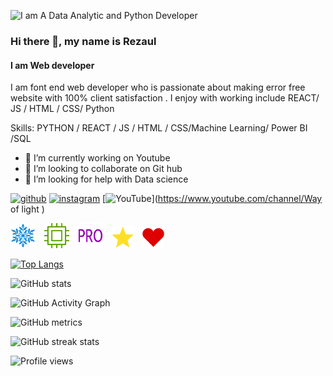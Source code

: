 ![I am  A Data Analytic and Python Developer](https://images.unsplash.com/photo-1536782376847-5c9d14d97cc0?ixlib=rb-4.0.3&ixid=MnwxMjA3fDB8MHxwaG90by1wYWdlfHx8fGVufDB8fHx8&auto=format&fit=crop&w=1176&q=80)
### Hi there 👋, my name is Rezaul
#### I am Web developer


I am font end web developer who is passionate about making error free website with 100% client satisfaction . I enjoy with working include REACT/ JS / HTML / CSS/ Python 

Skills: PYTHON / REACT / JS / HTML / CSS/Machine Learning/ Power BI /SQL

- 🔭 I’m currently working on Youtube 
- 👯 I’m looking to collaborate on Git hub  
- 🤔 I’m looking for help with Data science 


[<img src='https://cdn.jsdelivr.net/npm/simple-icons@3.0.1/icons/github.svg' alt='github' height='40'>](https://github.com/Rezail02)  [<img src='https://cdn.jsdelivr.net/npm/simple-icons@3.0.1/icons/instagram.svg' alt='instagram' height='40'>](https://www.instagram.com/hibibreza83/)  [<img src='https://cdn.jsdelivr.net/npm/simple-icons@3.0.1/icons/youtube.svg' alt='YouTube' height='40'>](https://www.youtube.com/channel/Way of light )  

<a href='https://archiveprogram.github.com/'><img src='https://raw.githubusercontent.com/acervenky/animated-github-badges/master/assets/acbadge.gif' width='40' height='40'></a> <a href='https://docs.github.com/en/developers'><img src='https://raw.githubusercontent.com/acervenky/animated-github-badges/master/assets/devbadge.gif' width='40' height='40'></a> <a href='https://github.com/pricing'><img src='https://raw.githubusercontent.com/acervenky/animated-github-badges/master/assets/pro.gif' width='40' height='40'></a> <a href='https://stars.github.com/'><img src='https://raw.githubusercontent.com/acervenky/animated-github-badges/master/assets/starbadge.gif' width='35' height='35'></a> <a href='https://docs.github.com/en/github/supporting-the-open-source-community-with-github-sponsors'><img src='https://raw.githubusercontent.com/acervenky/animated-github-badges/master/assets/sponsorbadge.gif' width='35' height='35'></a> 

[![Top Langs](https://github-readme-stats.vercel.app/api/top-langs/?username=Rezail02)](https://github.com/anuraghazra/github-readme-stats)

![GitHub stats](https://github-readme-stats.vercel.app/api?username=Rezail02&show_icons=true&count_private=true)  

![GitHub Activity Graph](https://activity-graph.herokuapp.com/graph?username=Rezail02)  

![GitHub metrics](https://metrics.lecoq.io/Rezail02)  

![GitHub streak stats](https://streak-stats.demolab.com/?user=Rezail02)  

![Profile views](https://gpvc.arturio.dev/Rezail02)  


